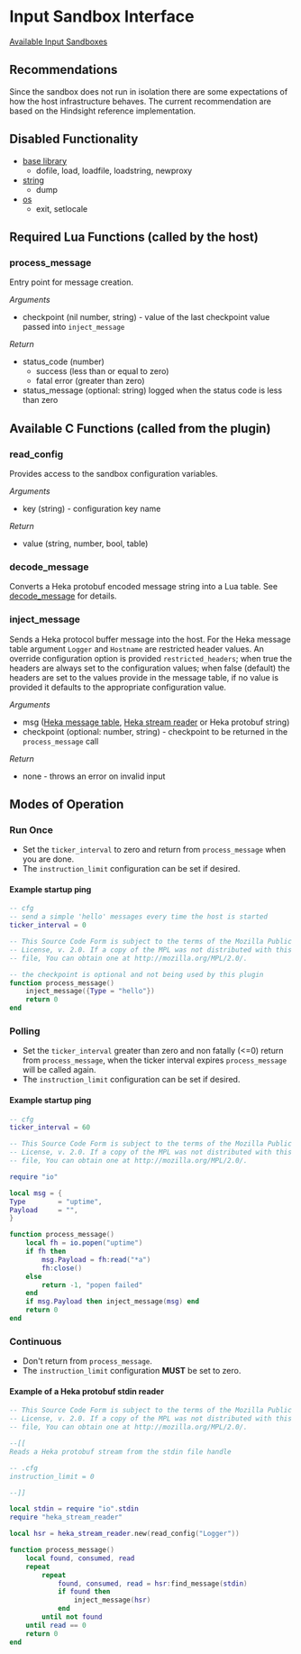 # Input Sandbox Interface

[Available Input Sandboxes](/lua_sandbox/sandboxes/heka/input/index.html)

## Recommendations
Since the sandbox does not run in isolation there are some expectations of how
the host infrastructure behaves.  The current recommendation are based on the
Hindsight reference implementation.

## Disabled Functionality
- [base library](http://www.lua.org/manual/5.1/manual.html#5.1)
    - dofile, load, loadfile, loadstring, newproxy
- [string](http://www.lua.org/manual/5.1/manual.html#5.4)
    - dump
- [os](http://www.lua.org/manual/5.1/manual.html#5.8)
    - exit, setlocale

## Required Lua Functions (called by the host)

### process_message

Entry point for message creation.

*Arguments*
* checkpoint (nil number, string) - value of the last checkpoint value passed
  into `inject_message`

*Return*
* status_code (number)
  - success (less than or equal to zero)
  - fatal error (greater than zero)
* status_message (optional: string) logged when the status code is less than zero

## Available C Functions (called from the plugin)

### read_config

Provides access to the sandbox configuration variables.

*Arguments*
* key (string) - configuration key name

*Return*
* value (string, number, bool, table)

### decode_message

Converts a Heka protobuf encoded message string into a Lua table.
See [decode_message](analysis.html#decode_message) for details.

### inject_message

Sends a Heka protocol buffer message into the host. For the Heka message table
argument `Logger` and `Hostname` are restricted header values.  An override
configuration option is provided `restricted_headers`; when true the headers are
always set to the configuration values; when false (default) the headers are set
to the values provide in the message table, if no value is provided it defaults
to the appropriate configuration value.

*Arguments*
* msg ([Heka message table](message.html), [Heka stream reader](stream_reader.html) or Heka protobuf string)
* checkpoint (optional: number, string) - checkpoint to be returned in the `process_message` call

*Return*
* none - throws an error on invalid input

## Modes of Operation

### Run Once
* Set the `ticker_interval` to zero and return from `process_message` when you
  are done.
* The `instruction_limit` configuration can be set if desired.

#### Example startup ping
```lua
-- cfg
-- send a simple 'hello' messages every time the host is started
ticker_interval = 0
```

```lua
-- This Source Code Form is subject to the terms of the Mozilla Public
-- License, v. 2.0. If a copy of the MPL was not distributed with this
-- file, You can obtain one at http://mozilla.org/MPL/2.0/.

-- the checkpoint is optional and not being used by this plugin
function process_message()
    inject_message({Type = "hello"})
    return 0
end

```

### Polling

* Set the `ticker_interval` greater than zero and non fatally (<=0) return from
  `process_message`, when the ticker interval expires `process_message` will be
  called again.
* The `instruction_limit` configuration can be set if desired.

#### Example startup ping
```lua
-- cfg
ticker_interval = 60
```

```lua
-- This Source Code Form is subject to the terms of the Mozilla Public
-- License, v. 2.0. If a copy of the MPL was not distributed with this
-- file, You can obtain one at http://mozilla.org/MPL/2.0/.

require "io"

local msg = {
Type        = "uptime",
Payload     = "",
}

function process_message()
    local fh = io.popen("uptime")
    if fh then
        msg.Payload = fh:read("*a")
        fh:close()
    else
        return -1, "popen failed"
    end
    if msg.Payload then inject_message(msg) end
    return 0
end

```

### Continuous

* Don't return from `process_message`.
* The `instruction_limit` configuration **MUST** be set to zero.

#### Example of a Heka protobuf stdin reader

```lua
-- This Source Code Form is subject to the terms of the Mozilla Public
-- License, v. 2.0. If a copy of the MPL was not distributed with this
-- file, You can obtain one at http://mozilla.org/MPL/2.0/.

--[[
Reads a Heka protobuf stream from the stdin file handle

-- .cfg
instruction_limit = 0

--]]

local stdin = require "io".stdin
require "heka_stream_reader"

local hsr = heka_stream_reader.new(read_config("Logger"))

function process_message()
    local found, consumed, read
    repeat
        repeat
            found, consumed, read = hsr:find_message(stdin)
            if found then
                inject_message(hsr)
            end
        until not found
    until read == 0
    return 0
end
```
